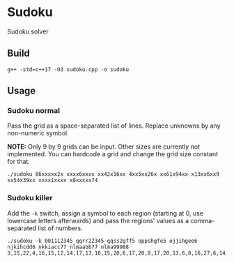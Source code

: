 # Sudoku
Sudoku solver

## Build

```
g++ -std=c++17 -O3 sudoku.cpp -o sudoku
```

## Usage

### Sudoku normal

Pass the grid as a space-separated list of lines. Replace unknowns by any non-numeric symbol.

**NOTE:** Only 9 by 9 grids can be input. Other sizes are currently not implemented. You can hardcode a grid and change the grid size constant for that.

```
./sudoku 86xxxxx2x xxxx6xxxx xx42x16xx 4xx5xx26x xx61x94xx x13xx6xx9 xx54x39xx xxxx1xxxx x8xxxxx74
```

### Sudoku killer

Add the `-k` switch, assign a symbol to each region (starting at 0, use lowercase letters afterwards) and pass the regions' values as a comma-separated list of numbers.

```
./sudoku -k 001112345 qqrr22345 qqss2gff5 oppshgfe5 ojjihgee6 njkihcdd6 nkkiacc77 nlmaabb77 nlma99988 3,15,22,4,16,15,12,14,17,13,10,15,20,6,17,20,8,17,20,13,6,8,16,27,6,14,25,17,9
```
